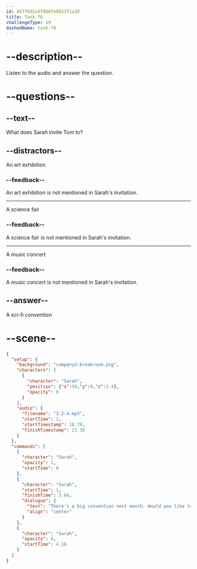 ```yaml
---
id: 657fb92c6f888fe8013f1a28
title: Task 76
challengeType: 19
dashedName: task-76
---
```


<!-- (Audio) Sarah: There's a big convention next month. Would you like to come? -->

# --description--

Listen to the audio and answer the question.

# --questions--

## --text--

What does Sarah invite Tom to?

## --distractors--

An art exhibition

### --feedback--

An art exhibition is not mentioned in Sarah's invitation.

---

A science fair

### --feedback--

A science fair is not mentioned in Sarah's invitation.

---

A music concert

### --feedback--

A music concert is not mentioned in Sarah's invitation.

## --answer--

A sci-fi convention

# --scene--

```json
{
  "setup": {
    "background": "company2-breakroom.png",
    "characters": [
      {
        "character": "Sarah",
        "position": {"x":50,"y":0,"z":1.4},
        "opacity": 0
      }
    ],
    "audio": {
      "filename": "3.2-4.mp3",
      "startTime": 1,
      "startTimestamp": 18.70,
      "finishTimestamp": 21.36
    }
  },
  "commands": [
    {
      "character": "Sarah",
      "opacity": 1,
      "startTime": 0
    },
    {
      "character": "Sarah",
      "startTime": 1,
      "finishTime": 3.66,
      "dialogue": {
        "text": "There's a big convention next month. Would you like to come?",
        "align": "center"
      }
    },
    {
      "character": "Sarah",
      "opacity": 0,
      "startTime": 4.16
    }
  ]
}
```


